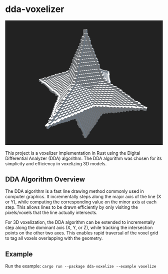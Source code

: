 # dda-voxelizer

![1716994116122](image/README/1716994116122.png)

This project is a voxelizer implementation in Rust using the Digital Differential Analyzer (DDA) algorithm. The DDA algorithm was chosen for its simplicity and efficiency in voxelizing 3D models.

## DDA Algorithm Overview

The DDA algorithm is a fast line drawing method commonly used in computer graphics. It incrementally steps along the major axis of the line (X or Y), while computing the corresponding value on the minor axis at each step. This allows lines to be drawn efficiently by only visiting the pixels/voxels that the line actually intersects.

For 3D voxelization, the DDA algorithm can be extended to incrementally step along the dominant axis (X, Y, or Z), while tracking the intersection points on the other two axes. This enables rapid traversal of the voxel grid to tag all voxels overlapping with the geometry.

## Example

Run the example: `cargo run --package dda-voxelize --example voxelize`
